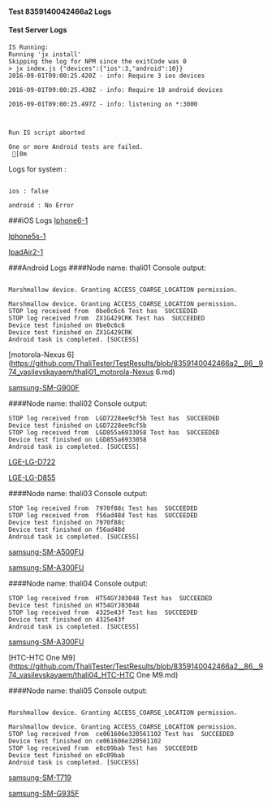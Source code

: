 #### Test 8359140042466a2 Logs

#### Test Server Logs
```
IS Running:
Running 'jx install'
Skipping the log for NPM since the exitCode was 0
> jx index.js {"devices":{"ios":3,"android":10}}
2016-09-01T09:00:25.420Z - info: Require 3 ios devices

2016-09-01T09:00:25.438Z - info: Require 10 android devices

2016-09-01T09:00:25.497Z - info: listening on *:3000


 
Run IS script aborted
 
One or more Android tests are failed.
 [0m

```


Logs for system : 
```

ios : false

android : No Error
```


###iOS Logs
[Iphone6-1](https://github.com/ThaliTester/TestResults/blob/8359140042466a2__86__974_vasilevskayaem/iOS_Iphone6-1.md)

[Iphone5s-1](https://github.com/ThaliTester/TestResults/blob/8359140042466a2__86__974_vasilevskayaem/iOS_Iphone5s-1.md)

[IpadAir2-1](https://github.com/ThaliTester/TestResults/blob/8359140042466a2__86__974_vasilevskayaem/iOS_IpadAir2-1.md)


###Android Logs
####Node name: thali01
Console output:
```

Marshmallow device. Granting ACCESS_COARSE_LOCATION permission.

Marshmallow device. Granting ACCESS_COARSE_LOCATION permission.
STOP log received from  0be0c6c6 Test has  SUCCEEDED
STOP log received from  ZX1G429CRK Test has  SUCCEEDED
Device test finished on 0be0c6c6 
Device test finished on ZX1G429CRK 
Android task is completed. [SUCCESS]
```
[motorola-Nexus 6](https://github.com/ThaliTester/TestResults/blob/8359140042466a2__86__974_vasilevskayaem/thali01_motorola-Nexus 6.md)

[samsung-SM-G900F](https://github.com/ThaliTester/TestResults/blob/8359140042466a2__86__974_vasilevskayaem/thali01_samsung-SM-G900F.md)

####Node name: thali02
Console output:
```
STOP log received from  LGD7228ee9cf5b Test has  SUCCEEDED
Device test finished on LGD7228ee9cf5b 
STOP log received from  LGD855a6933058 Test has  SUCCEEDED
Device test finished on LGD855a6933058 
Android task is completed. [SUCCESS]
```
[LGE-LG-D722](https://github.com/ThaliTester/TestResults/blob/8359140042466a2__86__974_vasilevskayaem/thali02_LGE-LG-D722.md)

[LGE-LG-D855](https://github.com/ThaliTester/TestResults/blob/8359140042466a2__86__974_vasilevskayaem/thali02_LGE-LG-D855.md)

####Node name: thali03
Console output:
```
STOP log received from  7970f88c Test has  SUCCEEDED
STOP log received from  f56ad48d Test has  SUCCEEDED
Device test finished on 7970f88c 
Device test finished on f56ad48d 
Android task is completed. [SUCCESS]
```
[samsung-SM-A500FU](https://github.com/ThaliTester/TestResults/blob/8359140042466a2__86__974_vasilevskayaem/thali03_samsung-SM-A500FU.md)

[samsung-SM-A300FU](https://github.com/ThaliTester/TestResults/blob/8359140042466a2__86__974_vasilevskayaem/thali03_samsung-SM-A300FU.md)

####Node name: thali04
Console output:
```
STOP log received from  HT54GYJ03048 Test has  SUCCEEDED
Device test finished on HT54GYJ03048 
STOP log received from  4325e43f Test has  SUCCEEDED
Device test finished on 4325e43f 
Android task is completed. [SUCCESS]
```
[samsung-SM-A300FU](https://github.com/ThaliTester/TestResults/blob/8359140042466a2__86__974_vasilevskayaem/thali04_samsung-SM-A300FU.md)

[HTC-HTC One M9](https://github.com/ThaliTester/TestResults/blob/8359140042466a2__86__974_vasilevskayaem/thali04_HTC-HTC One M9.md)

####Node name: thali05
Console output:
```

Marshmallow device. Granting ACCESS_COARSE_LOCATION permission.

Marshmallow device. Granting ACCESS_COARSE_LOCATION permission.
STOP log received from  ce061606e320561102 Test has  SUCCEEDED
Device test finished on ce061606e320561102 
STOP log received from  e8c09bab Test has  SUCCEEDED
Device test finished on e8c09bab 
Android task is completed. [SUCCESS]
```
[samsung-SM-T719](https://github.com/ThaliTester/TestResults/blob/8359140042466a2__86__974_vasilevskayaem/thali05_samsung-SM-T719.md)

[samsung-SM-G935F](https://github.com/ThaliTester/TestResults/blob/8359140042466a2__86__974_vasilevskayaem/thali05_samsung-SM-G935F.md)


